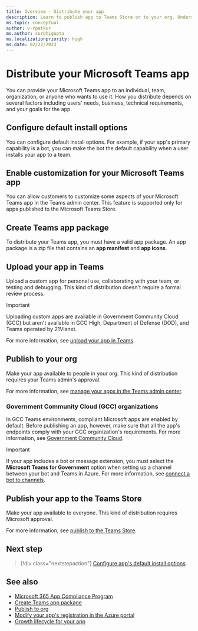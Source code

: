 ```yaml
---
title: Overview - Distribute your app
description: Learn to publish app to Teams Store or to your org. Understand how app's endpoints comply with your Government Community Cloud (GCC) organization's requirements.
ms.topic: conceptual
author: v-rpatkur
ms.author: surbhigupta
ms.localizationpriority: high
ms.date: 02/22/2023
---
```


# Distribute your Microsoft Teams app

You can provide your Microsoft Teams app to an individual, team, organization, or anyone who wants to use it. How you distribute depends on several factors including users' needs, business, technical requirements, and your goals for the app.

## Configure default install options

You can configure default install options. For example, if your app's primary capability is a bot, you can make the bot the default capability when a user installs your app to a team.

## Enable customization for your Microsoft Teams app

You can allow customers to customize some aspects of your Microsoft Teams app in the Teams admin center. This feature is supported only for apps published to the Microsoft Teams Store.

## Create Teams app package

To distribute your Teams app, you must have a valid app package.  An app package is a zip file that contains an **app manifest** and **app icons**.

## Upload your app in Teams

Upload a custom app for personal use, collaborating with your team, or testing and debugging. This kind of distribution doesn't require a formal review process.

> [!IMPORTANT]
> Uploading custom apps are available in Government Community Cloud (GCC) but aren't available in GCC High, Department of Defense (DOD), and Teams operated by 21Vianet.

For more information, see [upload your app in Teams](apps-upload.md).

## Publish to your org

Make your app available to people in your org. This kind of distribution requires your Teams admin's approval.

For more information, see [manage your apps in the Teams admin center](/microsoftteams/manage-apps?toc=%2Fmicrosoftteams%2Fplatform%2Ftoc.json&bc=%2FMicrosoftTeams%2Fbreadcrumb%2Ftoc.json).

### Government Community Cloud (GCC) organizations

In GCC Teams environments, compliant Microsoft apps are enabled by default. Before publishing an app, however, make sure that all the app's endpoints comply with your GCC organization's requirements. For more information, see [Government Community Cloud](../cloud-overview.md#teams-app-capabilities-for-government-clouds).

> [!IMPORTANT]
> If your app includes a bot or message extension, you must select the **Microsoft Teams for Government** option when setting up a channel between your bot and Teams in Azure. For more information, see [connect a bot to channels](/azure/bot-service/bot-service-manage-channels?view=azure-bot-service-4.0&preserve-view=true).

## Publish your app to the Teams Store

Make your app available to everyone. This kind of distribution requires Microsoft approval.

For more information, see [publish to the Teams Store](~/concepts/deploy-and-publish/appsource/publish.md).

## Next step

> [!div class="nextstepaction"]
> [Configure app's default install options](~/concepts/deploy-and-publish/add-default-install-scope.md)

## See also

* [Microsoft 365 App Compliance Program](/microsoft-365-app-certification/overview)
* [Create Teams app package](../build-and-test/apps-package.md)
* [Publish to org](/microsoftteams/upload-custom-apps)
* [Modify your app's registration in the Azure portal](/azure/active-directory/develop/howto-modify-supported-accounts)
* [Growth lifecycle for your app](appsource/post-publish/app-growth/app-growth-lifecycle.md)
